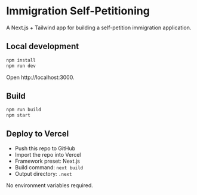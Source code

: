 # Immigration Self-Petitioning

A Next.js + Tailwind app for building a self-petition immigration application.

## Local development

```bash
npm install
npm run dev
```

Open http://localhost:3000.

## Build

```bash
npm run build
npm start
```

## Deploy to Vercel

- Push this repo to GitHub
- Import the repo into Vercel
- Framework preset: Next.js
- Build command: `next build`
- Output directory: `.next`

No environment variables required.